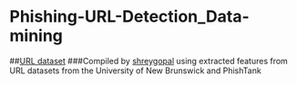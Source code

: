 # Phishing-URL-Detection_Data-mining

##[URL dataset](https://github.com/kwyo1201/Phishing-URL-Detection_Data-mining/blob/main/url_dataset.csv)
###Compiled by [shreygopal](https://github.com/shreyagopal/Phishing-Website-Detection-by-Machine-Learning-Techniques/tree/master) using extracted features from URL datasets from the University of New Brunswick and PhishTank 
